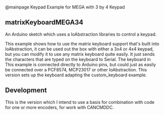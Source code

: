 @mainpage Keypad Example for MEGA with 3 by 4 Keypad

## matrixKeyboardMEGA34

An Arduino sketch which uses a IoAbstraction libraries to control a keypad.
 
 This example shows how to use the matrix keyboard support that's built into IoAbstraction,
 it can be used out the box with either a 3x4 or 4x4 keypad, but you can modify it to use
 any matrix keyboard quite easily.
 It just sends the characters that are typed on the keyboard to Serial. The keyboard in This
 example is connected directly to Arduino pins, but could just as easily be connected over
 a PCF8574, MCP23017 or other IoAbstraction.
 This version sets up the keyboard adapting the custom_keyboard example.
 
## Development

This is the version which I intend to use a basis for combination with code for one or more encoders, for work with CANCMDDC.

